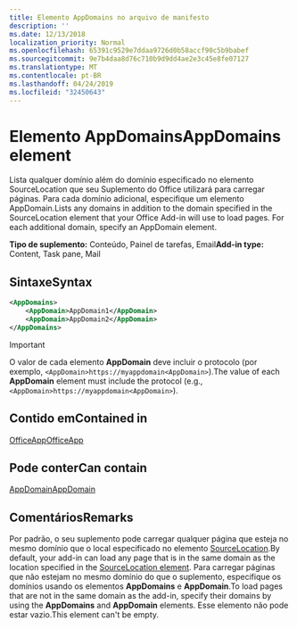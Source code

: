 ```yaml
---
title: Elemento AppDomains no arquivo de manifesto
description: ''
ms.date: 12/13/2018
localization_priority: Normal
ms.openlocfilehash: 65391c9529e7ddaa9726d0b58accf90c5b9babef
ms.sourcegitcommit: 9e7b4daa8d76c710b9d9dd4ae2e3c45e8fe07127
ms.translationtype: MT
ms.contentlocale: pt-BR
ms.lasthandoff: 04/24/2019
ms.locfileid: "32450643"
---
```

# <a name="appdomains-element"></a><span data-ttu-id="e663c-102">Elemento AppDomains</span><span class="sxs-lookup"><span data-stu-id="e663c-102">AppDomains element</span></span>

<span data-ttu-id="e663c-p101">Lista qualquer domínio além do domínio especificado no elemento SourceLocation que seu Suplemento do Office utilizará para carregar páginas. Para cada domínio adicional, especifique um elemento AppDomain.</span><span class="sxs-lookup"><span data-stu-id="e663c-p101">Lists any domains in addition to the domain specified in the SourceLocation element that your Office Add-in will use to load pages. For each additional domain, specify an AppDomain element.</span></span>

 <span data-ttu-id="e663c-105">**Tipo de suplemento:** Conteúdo, Painel de tarefas, Email</span><span class="sxs-lookup"><span data-stu-id="e663c-105">**Add-in type:** Content, Task pane, Mail</span></span>

## <a name="syntax"></a><span data-ttu-id="e663c-106">Sintaxe</span><span class="sxs-lookup"><span data-stu-id="e663c-106">Syntax</span></span>

```XML
<AppDomains>
    <AppDomain>AppDomain1</AppDomain>
    <AppDomain>AppDomain2</AppDomain>
</AppDomains>
```

> [!IMPORTANT]
> <span data-ttu-id="e663c-107">O valor de cada elemento **AppDomain** deve incluir o protocolo (por exemplo, `<AppDomain>https://myappdomain<AppDomain>`).</span><span class="sxs-lookup"><span data-stu-id="e663c-107">The value of each **AppDomain** element must include the protocol (e.g., `<AppDomain>https://myappdomain<AppDomain>`).</span></span>

## <a name="contained-in"></a><span data-ttu-id="e663c-108">Contido em</span><span class="sxs-lookup"><span data-stu-id="e663c-108">Contained in</span></span>

[<span data-ttu-id="e663c-109">OfficeApp</span><span class="sxs-lookup"><span data-stu-id="e663c-109">OfficeApp</span></span>](officeapp.md)

## <a name="can-contain"></a><span data-ttu-id="e663c-110">Pode conter</span><span class="sxs-lookup"><span data-stu-id="e663c-110">Can contain</span></span>

[<span data-ttu-id="e663c-111">AppDomain</span><span class="sxs-lookup"><span data-stu-id="e663c-111">AppDomain</span></span>](appdomain.md)

## <a name="remarks"></a><span data-ttu-id="e663c-112">Comentários</span><span class="sxs-lookup"><span data-stu-id="e663c-112">Remarks</span></span>

<span data-ttu-id="e663c-113">Por padrão, o seu suplemento pode carregar qualquer página que esteja no mesmo domínio que o local especificado no elemento [SourceLocation](sourcelocation.md).</span><span class="sxs-lookup"><span data-stu-id="e663c-113">By default, your add-in can load any page that is in the same domain as the location specified in the [SourceLocation element](sourcelocation.md).</span></span> <span data-ttu-id="e663c-114">Para carregar páginas que não estejam no mesmo domínio do que o suplemento, especifique os domínios usando os elementos **AppDomains** e **AppDomain**.</span><span class="sxs-lookup"><span data-stu-id="e663c-114">To load pages that are not in the same domain as the add-in, specify their domains by using the **AppDomains** and **AppDomain** elements.</span></span> <span data-ttu-id="e663c-115">Esse elemento não pode estar vazio.</span><span class="sxs-lookup"><span data-stu-id="e663c-115">This element can't be empty.</span></span>
